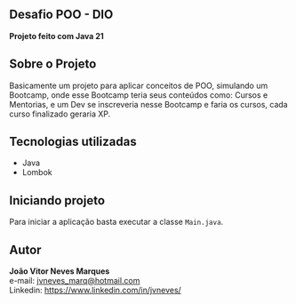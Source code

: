 ## Desafio POO - DIO

**Projeto feito com Java 21**

## Sobre o Projeto
Basicamente um projeto para aplicar conceitos de POO, simulando um Bootcamp, onde esse Bootcamp teria seus conteúdos como: Cursos e Mentorias, e um Dev se inscreveria nesse Bootcamp e faria os cursos, cada curso finalizado geraria XP.

## Tecnologias utilizadas

- Java
- Lombok

## Iniciando projeto
Para iniciar a aplicação basta executar a classe `Main.java`.


## Autor

**João Vitor Neves Marques** <br>
e-mail: jvneves_marq@hotmail.com <br>
Linkedin: https://www.linkedin.com/in/jvneves/
